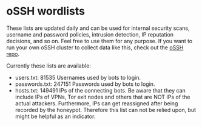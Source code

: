 # oSSH wordlists
These lists are updated daily and can be used for internal security scans, username and password policies, intrusion detection, IP reputation decisions, and so on. Feel free to use them for any purpose. If you want to run your own oSSH cluster to collect data like this, check out the [oSSH repo](https://github.com/toxyl/ossh).  

Currently these lists are available:  
- users.txt: 81535                                                                                                                                                                                                                                                                                                                                                                                                                                                     Usernames used by bots to login. 
- passwords.txt: 247151                                                                                                                                                                                                                                                                                                                                                                                                                                                     Passwords used by bots to login. 
- hosts.txt: 149491                                                                                                                                                                                                                                                                                                                                                                                                                                                     IPs of the connecting bots. Be aware that they can include IPs of VPNs, Tor exit nodes and others that are NOT IPs of the actual attackers. Furthermore, IPs can get reassigned after being recorded by the honeypot. Therefore this list can not be relied upon, but might be helpful as an indicator.
